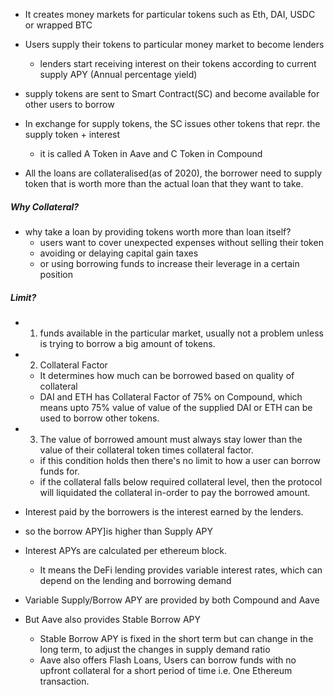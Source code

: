 - It creates money markets for particular tokens such as Eth, DAI, USDC or wrapped BTC
- Users supply their tokens to particular money market to become lenders
	- lenders start receiving interest on their tokens according to current supply APY (Annual percentage yield)

- supply tokens are sent to Smart Contract(SC) and become available for other users to borrow
- In exchange for supply tokens, the SC issues other tokens that repr. the supply token + interest
	- it is called A Token in Aave and C Token in Compound
- All the loans are collateralised(as of 2020), the borrower need to supply token that is worth more than the actual loan that they want to take.

##### Why Collateral? 
- why take a loan by providing tokens worth more than loan itself?
	- users want to cover unexpected expenses without selling their token
	- avoiding or delaying capital gain taxes 
	- or using borrowing funds to increase their leverage in a certain position

##### Limit?
- 1. funds available in the particular market, usually not a problem unless is trying to borrow a big amount of tokens.
- 2. Collateral Factor
	- It determines how much can be borrowed based on quality of collateral
	- DAI and ETH has Collateral Factor of 75% on Compound, which means upto 75% value of value of the supplied DAI or ETH can be used to borrow other tokens.

- 3. The value of borrowed amount must always stay lower than the value of their collateral token times collateral factor.
	- if this condition holds then there's no limit to how a user can borrow funds for.
	- if the collateral falls below required collateral level, then the protocol will liquidated the collateral in-order to pay the borrowed amount.

- Interest paid by the borrowers is the interest earned by the lenders.
- so the borrow APY]is higher than Supply APY

- Interest APYs are calculated per ethereum block.
	- It means the DeFi lending provides variable interest rates, which can depend on the lending and borrowing demand
- Variable Supply/Borrow APY are provided by both Compound and Aave
- But Aave also provides Stable Borrow APY
	- Stable Borrow APY is fixed in the short term but can change in the long term, to adjust the changes in supply demand ratio
	- Aave also offers Flash Loans, Users can borrow funds with no upfront collateral for a short period of time i.e. One Ethereum transaction.

